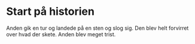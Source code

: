 # Start på historien
Anden gik en tur og landede på en sten og slog sig. 
Den blev helt forvirret over hvad der skete.
Anden blev meget trist.